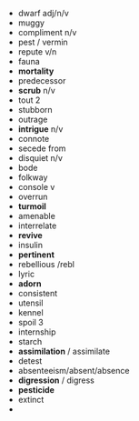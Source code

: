 - dwarf adj/n/v
- muggy
- compliment n/v
- pest / vermin
- repute v/n
- fauna
- **mortality**
- predecessor
- **scrub** n/v
- tout 2
- stubborn
- outrage
- **intrigue** n/v
- connote
- secede from
- disquiet n/v
- bode
- folkway
- console v
- overrun
- **turmoil**
- amenable
- interrelate
- **revive**
- insulin
- **pertinent**
- rebellious /rebl
- lyric
- **adorn**
- consistent
- utensil
- kennel
- spoil 3
- internship
- starch
- **assimilation** / assimilate
- detest
- absenteeism/absent/absence
- **digression** / digress
- **pesticide**
- extinct
-
